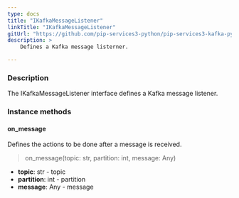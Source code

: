 ```yaml
---
type: docs
title: "IKafkaMessageListener"
linkTitle: "IKafkaMessageListener"
gitUrl: "https://github.com/pip-services3-python/pip-services3-kafka-python"
description: >
    Defines a Kafka message listerner.

---
```



### Description

The IKafkaMessageListener interface defines a Kafka message listener.


### Instance methods


#### on_message
Defines the actions to be done after a message is received.

> on_message(topic: str, partition: int, message: Any)

- **topic**: str - topic
- **partition**: int - partition
- **message**: Any - message
